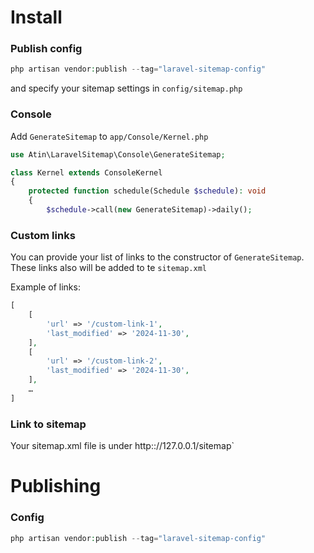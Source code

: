 # Install
### Publish config
```php
php artisan vendor:publish --tag="laravel-sitemap-config"
```
and specify your sitemap settings in `config/sitemap.php`

### Console
Add `GenerateSitemap` to `app/Console/Kernel.php`
```php
use Atin\LaravelSitemap\Console\GenerateSitemap;

class Kernel extends ConsoleKernel
{
    protected function schedule(Schedule $schedule): void
    {
        $schedule->call(new GenerateSitemap)->daily();
```

### Custom links
You can provide your list of links to the constructor of `GenerateSitemap`. These links also will be added to te `sitemap.xml`

Example of links:
```php
[
    [
        'url' => '/custom-link-1',
        'last_modified' => '2024-11-30',
    ],
    [
        'url' => '/custom-link-2',
        'last_modified' => '2024-11-30',
    ],
    …
]
```


### Link to sitemap
Your sitemap.xml file is under http:://127.0.0.1/sitemap`

# Publishing
### Config
```php
php artisan vendor:publish --tag="laravel-sitemap-config"
```